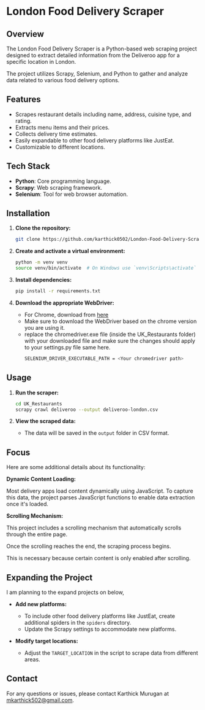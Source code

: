 # London Food Delivery Scraper

## Overview
The London Food Delivery Scraper is a Python-based web scraping project designed to extract detailed information from the Deliveroo app for a specific location in London. 

The project utilizes Scrapy, Selenium, and Python to gather and analyze data related to various food delivery options.

## Features
- Scrapes restaurant details including name, address, cuisine type, and rating.
- Extracts menu items and their prices.
- Collects delivery time estimates.
- Easily expandable to other food delivery platforms like JustEat.
- Customizable to different locations.

## Tech Stack
- **Python**: Core programming language.
- **Scrapy**: Web scraping framework.
- **Selenium**: Tool for web browser automation.

## Installation

1. **Clone the repository:**
   ```sh
   git clone https://github.com/karthick0502/London-Food-Delivery-Scraper.git
   ```

2. **Create and activate a virtual environment:**
   ```sh
   python -m venv venv
   source venv/bin/activate  # On Windows use `venv\Scripts\activate`
   ```

3. **Install dependencies:**
   ```sh
   pip install -r requirements.txt
   ```

4. **Download the appropriate WebDriver:**
   - For Chrome, download from [here](https://googlechromelabs.github.io/chrome-for-testing/)
   - Make sure to download the WebDriver based on the chrome version you are using it.
   - replace the chromedriver.exe file (inside the UK_Restaurants folder) with your downloaded file and make sure the changes should apply to your settings.py file same here.
     ```sh
     SELENIUM_DRIVER_EXECUTABLE_PATH = <Your chromedriver path>
     ```

## Usage

1. **Run the scraper:**
   ```sh
   cd UK_Restaurants
   scrapy crawl deliveroo --output deliveroo-london.csv
   ```

2. **View the scraped data:**
   - The data will be saved in the `output` folder in CSV format.
   
## Focus
Here are some additional details about its functionality:

**Dynamic Content Loading:**

Most delivery apps load content dynamically using JavaScript. To capture this data, the project parses JavaScript functions to enable data extraction once it's loaded.

**Scrolling Mechanism:**

This project includes a scrolling mechanism that automatically scrolls through the entire page. 

Once the scrolling reaches the end, the scraping process begins. 

This is necessary because certain content is only enabled after scrolling.
  

## Expanding the Project
I am planning to the expand projects on below,
- **Add new platforms:**
  - To include other food delivery platforms like JustEat, create additional spiders in the `spiders` directory.
  - Update the Scrapy settings to accommodate new platforms.

- **Modify target locations:**
  - Adjust the `TARGET_LOCATION` in the script to scrape data from different areas.

## Contact
For any questions or issues, please contact Karthick Murugan at mkarthick502@gmail.com.
